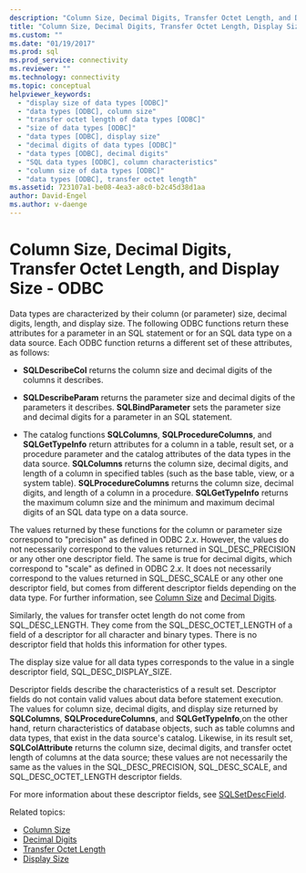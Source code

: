 ```yaml
---
description: "Column Size, Decimal Digits, Transfer Octet Length, and Display Size - ODBC"
title: "Column Size, Decimal Digits, Transfer Octet Length, Display Size | Microsoft Docs"
ms.custom: ""
ms.date: "01/19/2017"
ms.prod: sql
ms.prod_service: connectivity
ms.reviewer: ""
ms.technology: connectivity
ms.topic: conceptual
helpviewer_keywords: 
  - "display size of data types [ODBC]"
  - "data types [ODBC], column size"
  - "transfer octet length of data types [ODBC]"
  - "size of data types [ODBC]"
  - "data types [ODBC], display size"
  - "decimal digits of data types [ODBC]"
  - "data types [ODBC], decimal digits"
  - "SQL data types [ODBC], column characteristics"
  - "column size of data types [ODBC]"
  - "data types [ODBC], transfer octet length"
ms.assetid: 723107a1-be08-4ea3-a8c0-b2c45d38d1aa
author: David-Engel
ms.author: v-daenge
---
```

# Column Size, Decimal Digits, Transfer Octet Length, and Display Size - ODBC
Data types are characterized by their column (or parameter) size, decimal digits, length, and display size. The following ODBC functions return these attributes for a parameter in an SQL statement or for an SQL data type on a data source. Each ODBC function returns a different set of these attributes, as follows:  
  
-   **SQLDescribeCol** returns the column size and decimal digits of the columns it describes.  
  
-   **SQLDescribeParam** returns the parameter size and decimal digits of the parameters it describes. **SQLBindParameter** sets the parameter size and decimal digits for a parameter in an SQL statement.  
  
-   The catalog functions **SQLColumns**, **SQLProcedureColumns**, and **SQLGetTypeInfo** return attributes for a column in a table, result set, or a procedure parameter and the catalog attributes of the data types in the data source. **SQLColumns** returns the column size, decimal digits, and length of a column in specified tables (such as the base table, view, or a system table). **SQLProcedureColumns** returns the column size, decimal digits, and length of a column in a procedure. **SQLGetTypeInfo** returns the maximum column size and the minimum and maximum decimal digits of an SQL data type on a data source.  
  
 The values returned by these functions for the column or parameter size correspond to "precision" as defined in ODBC 2.*x*. However, the values do not necessarily correspond to the values returned in SQL_DESC_PRECISION or any other one descriptor field. The same is true for decimal digits, which correspond to "scale" as defined in ODBC 2.*x*. It does not necessarily correspond to the values returned in SQL_DESC_SCALE or any other one descriptor field, but comes from different descriptor fields depending on the data type. For further information, see [Column Size](../../../odbc/reference/appendixes/column-size.md) and [Decimal Digits](../../../odbc/reference/appendixes/decimal-digits.md).  
  
 Similarly, the values for transfer octet length do not come from SQL_DESC_LENGTH. They come from the SQL_DESC_OCTET_LENGTH of a field of a descriptor for all character and binary types. There is no descriptor field that holds this information for other types.  
  
 The display size value for all data types corresponds to the value in a single descriptor field, SQL_DESC_DISPLAY_SIZE.  
  
 Descriptor fields describe the characteristics of a result set. Descriptor fields do not contain valid values about data before statement execution. The values for column size, decimal digits, and display size returned by **SQLColumns**, **SQLProcedureColumns**, and **SQLGetTypeInfo**,on the other hand, return characteristics of database objects, such as table columns and data types, that exist in the data source's catalog. Likewise, in its result set, **SQLColAttribute** returns the column size, decimal digits, and transfer octet length of columns at the data source; these values are not necessarily the same as the values in the SQL_DESC_PRECISION, SQL_DESC_SCALE, and SQL_DESC_OCTET_LENGTH descriptor fields.  
  
 For more information about these descriptor fields, see [SQLSetDescField](../../../odbc/reference/syntax/sqlsetdescfield-function.md).  
  
 Related topics:  
  
-   [Column Size](../../../odbc/reference/appendixes/column-size.md)  
-   [Decimal Digits](../../../odbc/reference/appendixes/decimal-digits.md)  
-   [Transfer Octet Length](../../../odbc/reference/appendixes/transfer-octet-length.md)  
-   [Display Size](../../../odbc/reference/appendixes/display-size.md)
